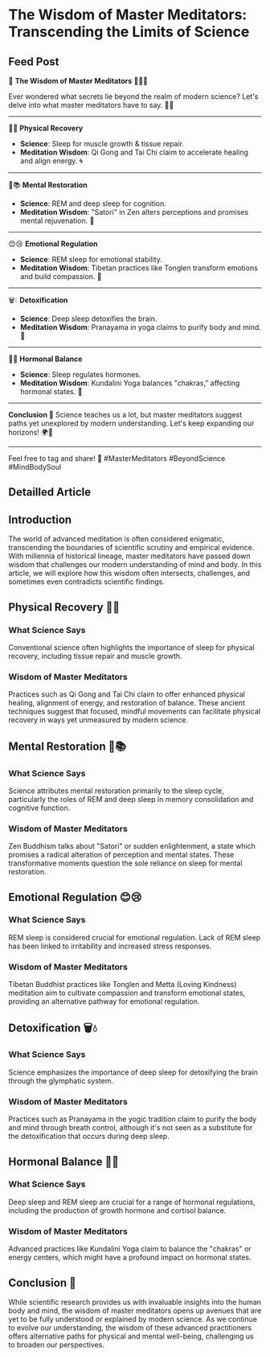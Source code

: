 # The Wisdom of Master Meditators: Transcending the Limits of Science

## Feed Post

🌟 **The Wisdom of Master Meditators** 🧘‍♂️🔬

Ever wondered what secrets lie beyond the realm of modern science? Let's delve into what master meditators have to say. 🙏✨

---

🦴💪 **Physical Recovery**

- **Science**: Sleep for muscle growth & tissue repair.
- **Meditation Wisdom**: Qi Gong and Tai Chi claim to accelerate healing and align energy. 🌀

---

🧠📚 **Mental Restoration**

- **Science**: REM and deep sleep for cognition.
- **Meditation Wisdom**: "Satori" in Zen alters perceptions and promises mental rejuvenation. 🌈

---

😊😢 **Emotional Regulation**

- **Science**: REM sleep for emotional stability.
- **Meditation Wisdom**: Tibetan practices like Tonglen transform emotions and build compassion. 💖

---

🗑️💧 **Detoxification**

- **Science**: Deep sleep detoxifies the brain.
- **Meditation Wisdom**: Pranayama in yoga claims to purify body and mind. 🍃

---

🌈🔮 **Hormonal Balance**

- **Science**: Sleep regulates hormones.
- **Meditation Wisdom**: Kundalini Yoga balances "chakras," affecting hormonal states. 🌟

---

**Conclusion 🌟**
Science teaches us a lot, but master meditators suggest paths yet unexplored by modern understanding. Let's keep expanding our horizons! 🌍🙌

---

Feel free to tag and share! 📲 #MasterMeditators #BeyondScience #MindBodySoul

## Detailled Article

## **Introduction**

The world of advanced meditation is often considered enigmatic, transcending the boundaries of scientific scrutiny and empirical evidence. With millennia of historical lineage, master meditators have passed down wisdom that challenges our modern understanding of mind and body. In this article, we will explore how this wisdom often intersects, challenges, and sometimes even contradicts scientific findings.

## **Physical Recovery 🦴💪**

### **What Science Says**

Conventional science often highlights the importance of sleep for physical recovery, including tissue repair and muscle growth.

### **Wisdom of Master Meditators**

Practices such as Qi Gong and Tai Chi claim to offer enhanced physical healing, alignment of energy, and restoration of balance. These ancient techniques suggest that focused, mindful movements can facilitate physical recovery in ways yet unmeasured by modern science.

## **Mental Restoration 🧠📚**

### **What Science Says**

Science attributes mental restoration primarily to the sleep cycle, particularly the roles of REM and deep sleep in memory consolidation and cognitive function.

### **Wisdom of Master Meditators**

Zen Buddhism talks about "Satori" or sudden enlightenment, a state which promises a radical alteration of perception and mental states. These transformative moments question the sole reliance on sleep for mental restoration.

## **Emotional Regulation 😊😢**

### **What Science Says**

REM sleep is considered crucial for emotional regulation. Lack of REM sleep has been linked to irritability and increased stress responses.

### **Wisdom of Master Meditators**

Tibetan Buddhist practices like Tonglen and Metta (Loving Kindness) meditation aim to cultivate compassion and transform emotional states, providing an alternative pathway for emotional regulation.

## **Detoxification 🗑️💧**

### **What Science Says**

Science emphasizes the importance of deep sleep for detoxifying the brain through the glymphatic system.

### **Wisdom of Master Meditators**

Practices such as Pranayama in the yogic tradition claim to purify the body and mind through breath control, although it's not seen as a substitute for the detoxification that occurs during deep sleep.

## **Hormonal Balance 🌈🔮**

### **What Science Says**

Deep sleep and REM sleep are crucial for a range of hormonal regulations, including the production of growth hormone and cortisol balance.

### **Wisdom of Master Meditators**

Advanced practices like Kundalini Yoga claim to balance the "chakras" or energy centers, which might have a profound impact on hormonal states.

## **Conclusion 🌟**

While scientific research provides us with invaluable insights into the human body and mind, the wisdom of master meditators opens up avenues that are yet to be fully understood or explained by modern science. As we continue to evolve our understanding, the wisdom of these advanced practitioners offers alternative paths for physical and mental well-being, challenging us to broaden our perspectives.